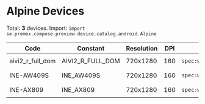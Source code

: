 # Alpine Devices

Total: **3** devices. Import: `import se.premex.compose.preview.device.catalog.android.Alpine`

| Code | Constant | Resolution | DPI | Compose Spec | Preview Usage |
|------|----------|------------|-----|-------------|---------------|
| aivi2_r_full_dom | AIVI2_R_FULL_DOM | 720x1280 | 160 | `spec:width=720px,height=1280px,dpi=160` | `@Preview(device = Alpine.AIVI2_R_FULL_DOM)` |
| INE-AW409S | INE_AW409S | 720x1280 | 160 | `spec:width=720px,height=1280px,dpi=160` | `@Preview(device = Alpine.INE_AW409S)` |
| INE-AX809 | INE_AX809 | 720x1280 | 160 | `spec:width=720px,height=1280px,dpi=160` | `@Preview(device = Alpine.INE_AX809)` |

<!-- Generated automatically. Do not edit manually. -->
